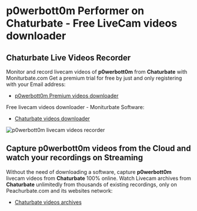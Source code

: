 # p0werbott0m Performer on Chaturbate - Free LiveCam videos downloader

## Chaturbate Live Videos Recorder

Monitor and record livecam videos of **p0werbott0m** from **Chaturbate** with Moniturbate.com
Get a premium trial for free by just and only registering with your Email address:
* [p0werbott0m Premium videos downloader](https://moniturbate.com/request-demo-licence-key.html)

Free livecam videos downloader - Moniturbate Software:
* [Chaturbate videos downloader](https://moniturbate.com/moniturbate-download-software.html)

![p0werbott0m livecam videos recorder](https://peachurnet.com/templates/moniturbate-software.png)


## Capture p0werbott0m videos from the Cloud and watch your recordings on Streaming

Without the need of downloading a software, capture **p0werbott0m** livecam videos from **Chaturbate** 100% online.
Watch Livecam archives from **Chaturbate** unlimitedly from thousands of existing recordings, only on Peachurbate.com and its websites network:
* [Chaturbate videos archives](https://peachurnet.com/)